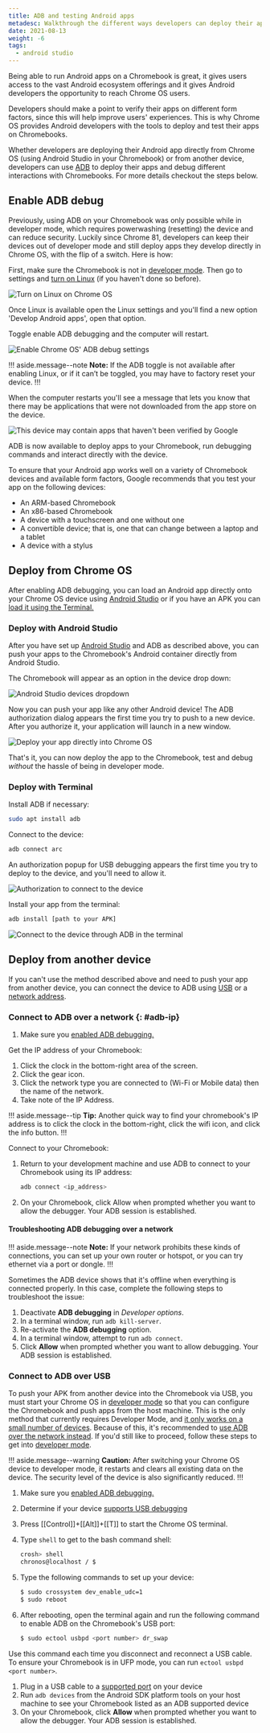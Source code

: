 ```yaml
---
title: ADB and testing Android apps
metadesc: Walkthrough the different ways developers can deploy their apps to Chromebooks, in order to debug and verify their app performance in the Chrome OS form factors.
date: 2021-08-13
weight: -6
tags:
  - android studio
---
```


Being able to run Android apps on a Chromebook is great, it gives users access to the vast Android ecosystem offerings and it gives Android developers the opportunity to reach Chrome OS users.

Developers should make a point to verify their apps on different form factors, since this will help improve users' experiences. This is why Chrome OS provides Android developers with the tools to deploy and test their apps on Chromebooks.

Whether developers are deploying their Android app directly from Chrome OS (using Android Studio in your Chromebook) or from another device, developers can use [ADB](https://developer.android.com/studio/command-line/adb) to deploy their apps and debug different interactions with Chromebooks. For more details checkout the steps below.

## Enable ADB debug

Previously, using ADB on your Chromebook was only possible while in developer mode, which requires powerwashing (resetting) the device and can reduce security. Luckily since Chrome 81, developers can keep their devices out of developer mode and still deploy apps they develop directly in Chrome OS, with the flip of a switch. Here is how:

First, make sure the Chromebook is not in [developer mode](https://chromium.googlesource.com/chromiumos/docs/+/master/developer_mode.md). Then go to settings and [turn on Linux](/{{locale.code}}/linux) (if you haven't done so before).

![Turn on Linux on Chrome OS](ix://develop/android/deploy/turnon_linux.gif)

Once Linux is available open the Linux settings and you'll find a new option 'Develop Android apps', open that option.

Toggle enable ADB debugging and the computer will restart.

![Enable Chrome OS' ADB debug settings](ix://develop/android/deploy/debug_settings.gif)

!!! aside.message--note
**Note:** If the ADB toggle is not available after enabling Linux, or if it can’t be toggled, you may have to factory reset your device.
!!!

When the computer restarts you'll see a message that lets you know that there may be applications that were not downloaded from the app store on the device.

![This device may contain apps that haven't been verified by Google](ix://develop/android/deploy/login_notice.jpg)

ADB is now available to deploy apps to your Chromebook, run debugging commands and interact directly with the device.

To ensure that your Android app works well on a variety of Chromebook devices and available form factors, Google recommends that you test your app on the following devices:

- An ARM-based Chromebook
- An x86-based Chromebook
- A device with a touchscreen and one without one
- A convertible device; that is, one that can change between a laptop and a tablet
- A device with a stylus

## Deploy from Chrome OS

After enabling ADB debugging, you can load an Android app directly onto your Chrome OS device using [Android Studio](#deploy-with-android-studio) or if you have an APK you can [load it using the Terminal.](#deploy-with-terminal)

### Deploy with Android Studio

After you have set up [Android Studio](https://developer.android.com/studio/install#chrome-os) and
ADB as described above, you can push your apps to the Chromebook's Android container directly from Android Studio.

The Chromebook will appear as an option in the device drop down:

![Android Studio devices dropdown](ix://develop/android/deploy/as_devices.png)

Now you can push your app like any other Android device! The ADB authorization
dialog appears the first time you try to push to a new device. After you authorize it, your application will launch in a new window.

![Deploy your app directly into Chrome OS](ix://develop/android/deploy/run_app.gif)

That's it, you can now deploy the app to the Chromebook, test and debug _without_ the hassle of being in developer mode.

### Deploy with Terminal

Install ADB if necessary:

```bash
sudo apt install adb
```

Connect to the device:

```bash
adb connect arc
```

An authorization popup for USB debugging appears the first time you try to deploy to the device, and you'll need to allow it.

![Authorization to connect to the device](ix://develop/android/deploy/usb_dialog.png)

Install your app from the terminal:

```bash
adb install [path to your APK]
```

![Connect to the device through ADB in the terminal](ix://develop/android/deploy/adb_connect.gif)

## Deploy from another device

If you can't use the method described above and need to push your app from another device, you can connect the device to ADB using [USB](#connect-to-adb-over-usb) or a [network address](#connect-to-adb-over-a-network).

### Connect to ADB over a network {: #adb-ip}

1. Make sure you [enabled ADB debugging.](#enable-adb-debug)

Get the IP address of your Chromebook:

1.  Click the clock in the bottom-right area of the screen.
1.  Click the gear icon.
1.  Click the network type you are connected to (Wi-Fi or Mobile data) then the name of the network.
1.  Take note of the IP Address.

!!! aside.message--tip
**Tip:** Another quick way to find your chromebook's IP address is to click the clock in the bottom-right, click the wifi icon, and click the info button.
!!!

Connect to your Chromebook:

1.  Return to your development machine and use ADB to connect to your Chromebook using its IP address:

    ```bash
    adb connect <ip_address>
    ```

1.  On your Chromebook, click Allow when prompted whether you want to allow the debugger. Your ADB session is established.

#### Troubleshooting ADB debugging over a network

!!! aside.message--note
**Note:** If your network prohibits these kinds of connections, you can set up your own router or hotspot, or you can try ethernet via a port or dongle.
!!!

Sometimes the ADB device shows that it's offline when everything is connected properly. In this case, complete the following steps to troubleshoot the issue:

1.  Deactivate **ADB debugging** in _Developer options_.
2.  In a terminal window, run `adb kill-server`.
3.  Re-activate the **ADB debugging** option.
4.  In a terminal window, attempt to run `adb connect`.
5.  Click **Allow** when prompted whether you want to allow debugging. Your ADB session is established.

### Connect to ADB over USB

To push your APK from another device into the Chromebook via USB, you must start your Chrome OS in [developer mode](https://chromium.googlesource.com/chromiumos/docs/+/master/developer_mode.md) so that you can configure the Chromebook and push apps from the host machine. This is the only method that currently requires Developer Mode, and [it only works on a small number of devices](https://www.chromium.org/chromium-os/chrome-os-systems-supporting-adb-debugging-over-usb). Because of this, it's recommended to [use ADB over the network instead](#connect-to-adb-over-a-network). If you'd still like to proceed, follow these steps to get into [developer mode](/{{locale.code}}/productivity/experimental-features#developer-mode).

!!! aside.message--warning
**Caution:** After switching your Chrome OS device to developer mode, it restarts
and clears all existing data on the device. The security level of the device is
also significantly reduced.
!!!

1. Make sure you [enabled ADB debugging.](#enable-adb-debug)
1. Determine if your device [supports USB debugging](https://www.chromium.org/chromium-os/chrome-os-systems-supporting-adb-debugging-over-usb)
1. Press [[Control]]+[[Alt]]+[[T]] to start the Chrome OS terminal.
1. Type `shell` to get to the bash command shell:

   ```bash
   crosh> shell
   chronos@localhost / $
   ```

1. Type the following commands to set up your device:

   ```bash
   $ sudo crossystem dev_enable_udc=1
   $ sudo reboot
   ```

1. After rebooting, open the terminal again and run the following command to enable ADB on the Chromebook's USB port:

   ```bash
   $ sudo ectool usbpd <port number> dr_swap
   ```

Use this command each time you disconnect and reconnect a USB cable. To ensure your Chromebook is in UFP mode, you can run `ectool usbpd <port number>`.

1. Plug in a USB cable to a [supported port](https://www.chromium.org/chromium-os/chrome-os-systems-supporting-adb-debugging-over-usb) on your device
2. Run `adb devices` from the Android SDK platform tools on your host machine to see your Chromebook listed as an ADB supported device
3. On your Chromebook, click **Allow** when prompted whether you want to allow the debugger. Your ADB session is established.

